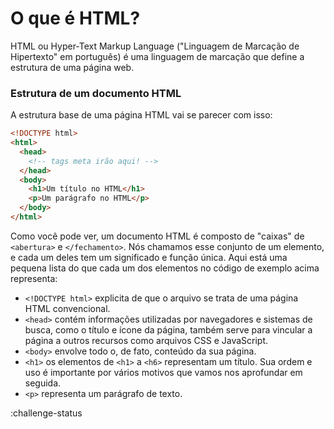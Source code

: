 # O que é HTML?

HTML ou Hyper-Text Markup Language ("Linguagem de Marcação de Hipertexto" em português) é uma linguagem de marcação que define a estrutura de uma página web.

### Estrutura de um documento HTML

A estrutura base de uma página HTML vai se parecer com isso:

```html
<!DOCTYPE html>
<html>
  <head>
    <!-- tags meta irão aqui! -->
  </head>
  <body>
    <h1>Um título no HTML</h1>
    <p>Um parágrafo no HTML</p>
  </body>
</html>
```

Como você pode ver, um documento HTML é composto de "caixas" de `<abertura>` e `</fechamento>`. Nós chamamos esse conjunto de um elemento, e cada um deles tem um significado e função única. Aqui está uma pequena lista do que cada um dos elementos no código de exemplo acima representa:

- `<!DOCTYPE html>` explicita de que o arquivo se trata de uma página HTML convencional.
- `<head>` contém informações utilizadas por navegadores e sistemas de busca, como o título e ícone da página, também serve para vincular a página a outros recursos como arquivos CSS e JavaScript.
- `<body>` envolve todo o, de fato, conteúdo da sua página.
- `<h1>` os elementos de `<h1>` a `<h6>` representam um título. Sua ordem e uso é importante por vários motivos que vamos nos aprofundar em seguida.
- `<p>` representa um parágrafo de texto.

:challenge-status
